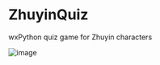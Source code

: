 # ZhuyinQuiz
wxPython quiz game for Zhuyin characters

![image](https://github.com/user-attachments/assets/b0dd111b-c8b6-421d-a4d1-64bbccd0785c)
